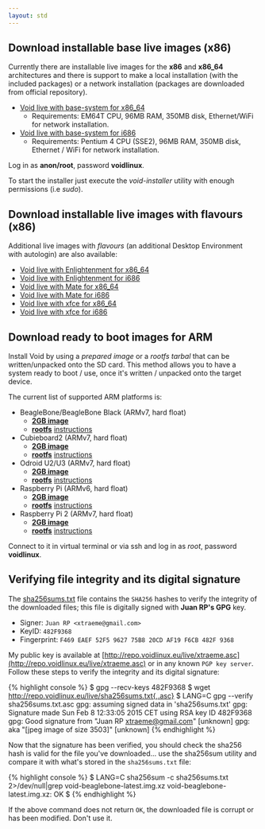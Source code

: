 ```yaml
---
layout: std
---
```


## Download installable base live images (x86)

Currently there are installable live images for the **x86** and **x86\_64** architectures
and there is support to make a local installation (with the included packages) or a network
installation (packages are downloaded from official repository).

- [Void live with base-system for x86\_64](http://repo.voidlinux.eu/live/void-live-x86_64-latest.iso)
   - Requirements: EM64T CPU, 96MB RAM, 350MB disk, Ethernet/WiFi for network installation.
- [Void live with base-system for i686](http://repo.voidlinux.eu/live/void-live-i686-latest.iso)
   - Requirements: Pentium 4 CPU (SSE2), 96MB RAM, 350MB disk, Ethernet / WiFi for network installation.

Log in as **anon/root**, password **voidlinux**.

To start the installer just execute the *void-installer* utility with enough permissions (i.e *sudo*).

## Download installable live images with flavours (x86)

Additional live images with *flavours* (an additional Desktop Environment with autologin) are also
available:

- [Void live with Enlightenment for x86\_64](http://repo.voidlinux.eu/live/void-live-x86_64-latest-enlightenment.iso)
- [Void live with Enlightenment for i686](http://repo.voidlinux.eu/live/void-live-i686-latest-enlightenment.iso)
- [Void live with Mate for x86\_64](http://repo.voidlinux.eu/live/void-live-x86_64-latest-mate.iso)
- [Void live with Mate for i686](http://repo.voidlinux.eu/live/void-live-i686-latest-mate.iso)
- [Void live with xfce for x86\_64](http://repo.voidlinux.eu/live/void-live-x86_64-latest-xfce.iso)
- [Void live with xfce for i686](http://repo.voidlinux.eu/live/void-live-i686-latest-xfce.iso)


## Download ready to boot images for ARM

Install Void by using a *prepared image* or a *rootfs tarbal* that can be written/unpacked onto the SD card.
This method allows you to have a system ready to boot / use, once it's written / unpacked onto the target device.

The current list of supported ARM platforms is:

- BeagleBone/BeagleBone Black (ARMv7, hard float)
   - [**2GB image**](http://repo.voidlinux.eu/live/void-beaglebone-latest.img.xz)
   - [**rootfs**](http://repo.voidlinux.eu/live/void-beaglebone-rootfs-latest.tar.xz) [instructions](https://github.com/voidlinux/documentation/wiki/beaglebone#rootfs-install)
- Cubieboard2 (ARMv7, hard float)
   - [**2GB image**](http://repo.voidlinux.eu/live/void-cubieboard2-latest.img.xz)
   - [**rootfs**](http://repo.voidlinux.eu/live/void-cubieboard2-rootfs-latest.tar.xz) [instructions](https://github.com/voidlinux/documentation/wiki/cubieboard2#rootfs-install)
- Odroid U2/U3 (ARMv7, hard float)
   - [**2GB image**](http://repo.voidlinux.eu/live/void-odroid-u2-latest.img.xz)
   - [**rootfs**](http://repo.voidlinux.eu/live/void-odroid-u2-rootfs-latest.tar.xz) [instructions](https://github.com/voidlinux/documentation/wiki/odroid-u2#rootfs-install)
- Raspberry Pi (ARMv6, hard float)
   - [**2GB image**](http://repo.voidlinux.eu/live/void-rpi-latest.img.xz)
   - [**rootfs**](http://repo.voidlinux.eu/live/void-rpi-rootfs-latest.tar.xz) [instructions](https://github.com/voidlinux/documentation/wiki/Raspberry-Pi#rootfs-install)
- Raspberry Pi 2 (ARMv7, hard float)
   - [**2GB image**](http://repo.voidlinux.eu/live/void-rpi2-latest.img.xz)
   - [**rootfs**](http://repo.voidlinux.eu/live/void-rpi2-rootfs-latest.tar.xz) [instructions](https://github.com/voidlinux/documentation/wiki/Raspberry-Pi#rootfs-install)

Connect to it in virtual terminal or via ssh and log in as *root*, password **voidlinux**.

## Verifying file integrity and its digital signature

The [sha256sums.txt](http://repo.voidlinux.eu/live/sha256sums.txt) file contains the `SHA256` hashes to verify the integrity
of the downloaded files; this file is digitally signed with **Juan RP's GPG** key.

- Signer: `Juan RP <xtraeme@gmail.com>`
- KeyID: `482F9368`
- Fingerprint: `F469 EAEF 52F5 9627 75B8 20CD AF19 F6CB 482F 9368`

My public key is available at [http://repo.voidlinux.eu/live/xtraeme.asc](http://repo.voidlinux.eu/live/xtraeme.asc)
or in any known `PGP key server`. Follow these steps to verify the integrity and its digital signature:

{% highlight console %}
$ gpg --recv-keys 482F9368
$ wget http://repo.voidlinux.eu/live/sha256sums.txt{,.asc}
$ LANG=C gpg --verify sha256sums.txt.asc 
gpg: assuming signed data in 'sha256sums.txt'
gpg: Signature made Sun Feb  8 12:33:05 2015 CET using RSA key ID 482F9368
gpg: Good signature from "Juan RP <xtraeme@gmail.com>" [unknown]
gpg:                 aka "[jpeg image of size 3503]" [unknown]
{% endhighlight %}

Now that the signature has been verified, you should check the sha256 hash is valid for the file you've downloaded...
use the sha256sum utility and compare it with what's stored in the `sha256sums.txt` file:

{% highlight console %}
$ LANG=C sha256sum -c sha256sums.txt 2>/dev/null|grep void-beaglebone-latest.img.xz
void-beaglebone-latest.img.xz: OK
$
{% endhighlight %}

If the above command does not return `OK`, the downloaded file is corrupt or has been modified. Don't use it.


